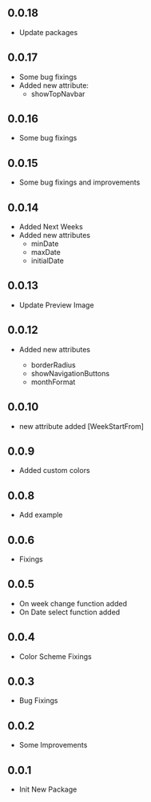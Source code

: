 ## 0.0.18
* Update packages

## 0.0.17
* Some bug fixings
* Added new attribute: 
    - showTopNavbar

## 0.0.16
* Some bug fixings

## 0.0.15
* Some bug fixings and improvements

## 0.0.14

* Added Next Weeks
* Added new attributes
    - minDate
    - maxDate
    - initialDate

## 0.0.13

* Update Preview Image

## 0.0.12

* Added new attributes

    - borderRadius
    - showNavigationButtons
    - monthFormat

## 0.0.10

* new attribute added [WeekStartFrom]

## 0.0.9

* Added custom colors

## 0.0.8

* Add example

## 0.0.6

* Fixings

## 0.0.5

* On week change function added
* On Date select function added

## 0.0.4

* Color Scheme Fixings

## 0.0.3

* Bug Fixings

## 0.0.2

* Some Improvements


## 0.0.1

* Init New Package
